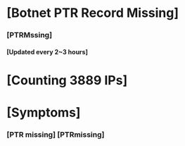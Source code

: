 # [Botnet PTR Record Missing]
### [PTRMssing]
#### [Updated every 2~3 hours]

# [Counting 3889 IPs]

# [Symptoms] 
###   [PTR missing] [PTRmissing]
